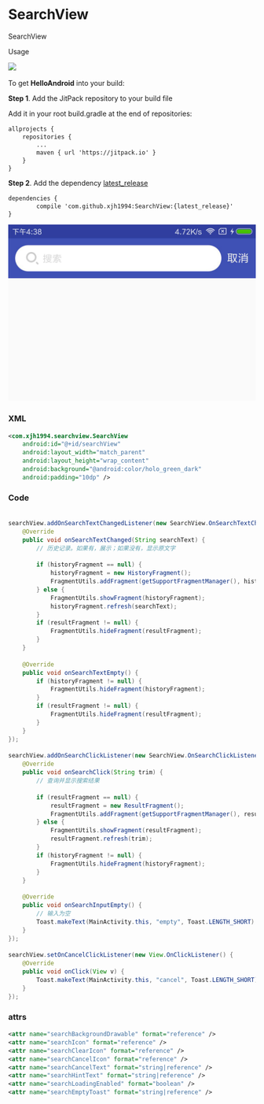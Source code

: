# SearchView
SearchView

Usage

[![](https://jitpack.io/v/xjh1994/SearchView.svg)](https://jitpack.io/#xjh1994/SearchView)

To get **HelloAndroid** into your build:

**Step 1**. Add the JitPack repository to your build file

Add it in your root build.gradle at the end of repositories:

	allprojects {
		repositories {
			...
			maven { url 'https://jitpack.io' }
		}
	}
**Step 2**. Add the dependency  [latest_release](https://github.com/xjh1994/SearchView/releases)

	dependencies {
	        compile 'com.github.xjh1994:SearchView:{latest_release}'
	}


![截图](images/screenshots.jpg)

### XML

``` xml
<com.xjh1994.searchview.SearchView
    android:id="@+id/searchView"
    android:layout_width="match_parent"
    android:layout_height="wrap_content"
    android:background="@android:color/holo_green_dark"
    android:padding="10dp" />
```

### Code

``` java

searchView.addOnSearchTextChangedListener(new SearchView.OnSearchTextChangedListener() {
    @Override
    public void onSearchTextChanged(String searchText) {
        // 历史记录。如果有，展示；如果没有，显示原文字

        if (historyFragment == null) {
            historyFragment = new HistoryFragment();
            FragmentUtils.addFragment(getSupportFragmentManager(), historyFragment, R.id.flContent);
        } else {
            FragmentUtils.showFragment(historyFragment);
            historyFragment.refresh(searchText);
        }
        if (resultFragment != null) {
            FragmentUtils.hideFragment(resultFragment);
        }
    }

    @Override
    public void onSearchTextEmpty() {
        if (historyFragment != null) {
            FragmentUtils.hideFragment(historyFragment);
        }
        if (resultFragment != null) {
            FragmentUtils.hideFragment(resultFragment);
        }
    }
});

searchView.addOnSearchClickListener(new SearchView.OnSearchClickListener() {
    @Override
    public void onSearchClick(String trim) {
        // 查询并显示搜索结果

        if (resultFragment == null) {
            resultFragment = new ResultFragment();
            FragmentUtils.addFragment(getSupportFragmentManager(), resultFragment, R.id.flContent);
        } else {
            FragmentUtils.showFragment(resultFragment);
            resultFragment.refresh(trim);
        }
        if (historyFragment != null) {
            FragmentUtils.hideFragment(historyFragment);
        }
    }

    @Override
    public void onSearchInputEmpty() {
        // 输入为空
        Toast.makeText(MainActivity.this, "empty", Toast.LENGTH_SHORT).show();
    }
});

searchView.setOnCancelClickListener(new View.OnClickListener() {
    @Override
    public void onClick(View v) {
        Toast.makeText(MainActivity.this, "cancel", Toast.LENGTH_SHORT).show();
    }
});
```

### attrs

``` xml
<attr name="searchBackgroundDrawable" format="reference" />
<attr name="searchIcon" format="reference" />
<attr name="searchClearIcon" format="reference" />
<attr name="searchCancelIcon" format="reference" />
<attr name="searchCancelText" format="string|reference" />
<attr name="searchHintText" format="string|reference" />
<attr name="searchLoadingEnabled" format="boolean" />
<attr name="searchEmptyToast" format="string|reference" />
```